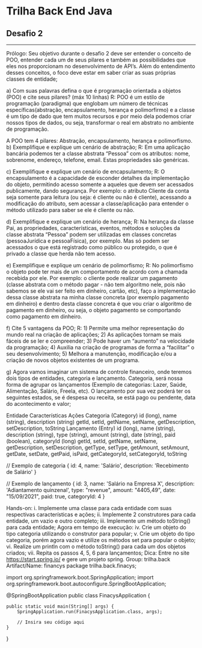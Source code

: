 # Trilha Back End Java #

## Desafio 2 ##

____________________________________________________________
Prólogo: Seu objetivo durante o desafio 2 deve ser entender o conceito de POO, entender cada um de seus pilares e também as possibilidades que eles nos 
proporcionam no desenvolvimento de API’s. Além do entendimento desses conceitos, o foco deve estar em saber criar as suas próprias classes de entidade;

a)	Com suas palavras defina o que é programação orientada a objetos (POO) e cite seus pilares? (máx 10 linhas)
R: POO é um estilo de programação (paradigma) que englobam um número de técnicas específicas(abstração, encapsulamento, herança e polimorfirmo) e a classe é um 
tipo de dado que tem muitos recursos e por meio dela podemos criar nossos tipos de dados, ou seja, transformar o real em abstrato no ambiente de programação.


A POO tem 4 pilares: Abstração, encapsulamento, herança e polimorfismo. 
b)	Exemplifique e explique um cenário de abstração; 
R:  Em uma aplicação bancária podemos ter a classe abstrata “Pessoa” com os atributos: nome, sobrenome, endereço, telefone, email. Estas propriedades são genéricas.

c)	Exemplifique e explique um cenário de encapsulamento;
R:  O encapsulamento é a capacidade de esconder detalhes da implementação do objeto, permitindo acesso somente a aqueles que devem ser acessados publicamente, 
dando segurança.  Por exemplo: o atributo Cliente da conta seja somente para leitura (ou seja: é cliente ou não é cliente), acessando a modificação do atributo, sem acessar a classe/aplicação para entender o método utilizado para saber se ele é cliente ou não.

d)	Exemplifique e explique um cenário de herança;
R: Na herança da classe Pai, as propriedades, características, eventos, métodos e soluções da classe abstrata “Pessoa” podem ser utilizadas em classes concretas 
(pessoaJurídica e pessoaFísica), por exemplo. Mas só podem ser acessados  o que está  registrado como público ou protegido, o que é privado a classe que herda 
não tem acesso.

e)	Exemplifique e explique um cenário de polimorfismo;
R:  No polimorfismo o objeto pode ter mais de um comportamento de acordo com a chamada recebida por ele.  Por exemplo: o cliente pode realizar um pagamento 
(classe abstrata com o método pagar - não tem algoritmo nele, pois não sabemos se ele vai ser feito em dinheiro, cartão, etc), faço a implementação dessa 
classe abstrata na minha classe concreta (por exemplo pagamento em dinheiro) e dentro desta classe concreta é que vou criar o algoritmo de pagamento em 
dinheiro, ou seja, o objeto pagamento se comportando como pagamento em dinheiro.

f)	Cite 5 vantagens da POO;
R:  1) Permite uma melhor representação do mundo real na criação de aplicações; 
      2) As aplicações tornam se mais fáceis de se ler e compreender; 
      3) Pode haver um “aumento” na velocidade da programação;
      4) Auxilia na criação de programas de forma a “facilitar” o seu desenvolvimento;
      5) Melhora a manutenção, modificação e/ou a criação de novos objetos existentes de um programa.   

g)	Agora vamos imaginar um sistema de controle financeiro, onde teremos dois tipos de entidades, categoria e lançamento. Categoria, será nossa forma de 
agrupar os lançamentos (Exemplo de categorias: Lazer, Saúde, Alimentação, Salário, Freela, etc). O lançamento por sua vez poderá ter os seguintes estados, 
se é despesa ou receita, se está pago ou pendente, data do acontecimento e valor;

Entidade	Características	Ações
Categoria
(Category)	id (long), name (string), description (string)	getId, setId, getName, setName, getDescription, setDescription, toString
Lançamento
(Entry)	id (long), name (string), description (string), type (string), amount (string), date (string), paid (boolean), categoryId (long)	getId, setId, 
getName, setName, getDescription, setDescription, getType, setType, getAmount, setAmount, getDate, setDate, getPaid, isPaid, getCategoryId, setCategoryId, toString

// Exemplo de categoria
{ 
id: 4, 
      name: 'Salário', 
      description: 'Recebimento de Salário' 
}

// Exemplo de lançamento
{ 
      id: 3, 
      name: 'Salário na Empresa X',
      description: 'Adiantamento quinzenal', 
      type: "revenue",
      amount: "4405,49", 
      date: "15/09/2021", 
      paid: true, 
      categoryId: 4 
}


Hands-on:
i.	Implemente uma classe para cada entidade com suas respectivas características e ações;
ii.	Implemente 2 construtores para cada entidade, um vazio e outro completo;
iii.	Implemente um método toString() para cada entidade;
Agora em tempo de execução:
iv.	Crie um objeto do tipo categoria utilizando o construtor para popular;
v.	Crie um objeto do tipo categoria, porém agora vazio e utilize os métodos set para popular o objeto;
vi.	Realize um println com o método toString() para cada um dos objetos criados;
vii.	Repita os passos 4, 5, 6 para lançamentos;
Dica: Entre no site https://start.spring.io/ e gere um projeto spring.
Group: trilha.back
Artifact/Name: financys
package trilha.back.finacys;

import org.springframework.boot.SpringApplication;
import org.springframework.boot.autoconfigure.SpringBootApplication;

@SpringBootApplication
public class FinacysApplication {

    public static void main(String[] args) {
        SpringApplication.run(FinacysApplication.class, args);

        // Insira seu código aqui
    }

}
